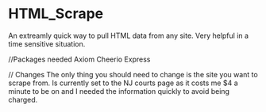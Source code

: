 # HTML_Scrape
An extreamly quick way to pull HTML data from any site. Very helpful in a time sensitive situation. 

//Packages needed
Axiom 
Cheerio 
Express

// Changes
The only thing you should need to change is the site you want to scrape from. Is currently set to the NJ courts page as it costs me $4 a minute to be on and I needed the information quickly to avoid being charged. 
